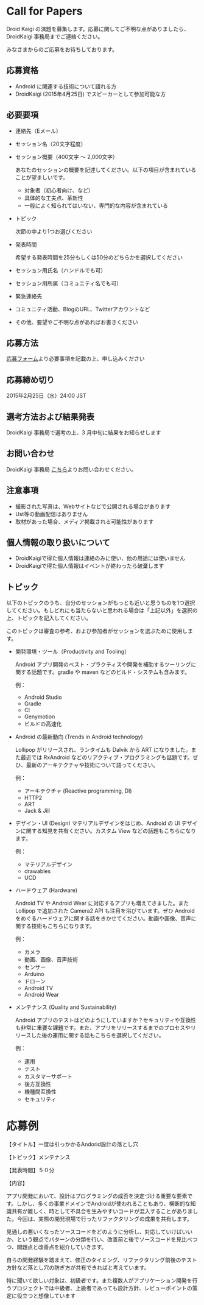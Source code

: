 # Call for Papers
Droid Kaigi の演題を募集します。応募に関してご不明な点がありましたら、DroidKaigi 事務局までご連絡ください。

みなさまからのご応募をお待ちしております。

## 応募資格
- Android に関連する技術について語れる方
- DroidKaigi (2015年4月25日) でスピーカーとして参加可能な方

## 必要要項
- 連絡先（Eメール）
- セッション名（20文字程度）
- セッション概要（400文字 〜 2,000文字）

    あなたのセッションの概要を記述してください。以下の項目が含まれていることが望ましいです。

  - 対象者（初心者向け、など）
  - 具体的な工夫点、革新性
  - 一般によく知られてはいない、専門的な内容が含まれている

- トピック

    次節の中より1つお選びください
- 発表時間

    希望する発表時間を25分もしくは50分のどちらかを選択してください
- セッション用氏名（ハンドルでも可）
- セッション用所属（コミュニティ名でも可）
- 緊急連絡先
- コミュニティ活動、BlogのURL、Twitterアカウントなど
- その他、要望やご不明な点があればお書きください

## 応募方法
[応募フォーム](http://goo.gl/forms/Bgc2OUQJpJ)より必要事項を記載の上、申し込みください

## 応募締め切り
2015年2月25日（水）24:00 JST

## 選考方法および結果発表
DroidKaigi 事務局で選考の上、3 月中旬に結果をお知らせします

## お問い合わせ
DroidKaigi 事務局
[こちら](http://goo.gl/forms/W9JFjfGM2e)よりお問い合わせください。

## 注意事項
- 撮影された写真は、Webサイトなどで公開される場合があります
- Ust等の動画配信はありません
- 取材があった場合、メディア掲載される可能性があります

## 個人情報の取り扱いについて
- DroidKaigiで得た個人情報は連絡のみに使い、他の用途には使いません
- DroidKaigiで得た個人情報はイベントが終わったら破棄します

## トピック
以下のトピックのうち、自分のセッションがもっとも近いと思うものを1つ選択してください。もしどれにも当たらないと思われる場合は「上記以外」を選択の上、トピックを記入してください。

このトピックは審査の参考、および参加者がセッションを選ぶために使用します。

  - 開発環境・ツール（Productivity and Tooling）

    Android アプリ開発のベスト・プラクティスや開発を補助するツーリングに関する話題です。gradle や maven などのビルド・システムも含みます。

     例：
    - Android Studio
    - Gradle
    - CI
    - Genymotion
    - ビルドの高速化
  - Android の最新動向 (Trends in Android technology)

    Lollipop がリリースされ、ランタイムも Dalvik から ART になりました。また最近では RxAndroid などのリアクティブ・プログラミングも話題です。ぜひ、最新のアーキテクチャや技術について語ってください。

     例：
    - アーキテクチャ (Reactive programming, DI)
    - HTTP2
    - ART
    - Jack & Jill
  - デザイン・UI (Design)
    マテリアルデザインをはじめ、Android の UI デザインに関する知見を共有ください。カスタム View などの話題もこちらになります。

     例：
    - マテリアルデザイン
    - drawables
    - UCD
  - ハードウェア (Hardware)

    Android TV や Android Wear に対応するアプリも増えてきました。また Lollipop で追加された Camera2 API も注目を浴びています。ぜひ Android をめぐるハードウェアに関する話をきかせてください。動画や画像、音声に関する技術もこちらになります。

     例：
    - カメラ
    - 動画、画像、音声技術
    - センサー
    - Arduino
    - ドローン
    - Android TV
    - Android Wear
  - メンテナンス (Quality and Sustainability)

    Android アプリのテストはどのようにしていますか？セキュリティや互換性も非常に重要な課題です。また、アプリをリリースするまでのプロセスやリリースした後の運用に関する話もこちらを選択してください。

     例：
    - 運用
    - テスト
    - カスタマーサポート
    - 後方互換性
    - 機種間互換性
    - セキュリティ

# 応募例
【タイトル】一度は引っかかるAndorid設計の落とし穴

【トピック】メンテナンス

【発表時間】５０分

【内容】

アプリ開発において、設計はプログラミングの成否を決定づける重要な要素です。しかし、多くの事業ドメインでAndroidが使われることもあり、横断的な知識共有が難しく、時として不具合を生みやすいコードが混入することがありました。今回は、実際の開発現場で行ったリファクタリングの成果を共有します。

見通しの悪いくなったソースコードをどのように分析し、対応していけばいいか、という観点でパターンの分類を行い、改善前と後でソースコードを見比べつつ、問題点と改善点を紹介していきます。

自らの開発経験を踏まえて、修正のタイミング、リファクタリング前後のテスト方針など落とし穴の防ぎ方が共有できればと考えています。

特に聞いて欲しい対象は、初級者です。また複数人がアプリケーション開発を行うプロジェクトでは中級者、上級者であっても設計方針、レビューポイントの策定に役立つと想像しています